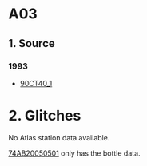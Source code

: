 # A03
## 1. Source
### 1993
+ [90CT40_1](https://cchdo.ucsd.edu/cruise/90CT40_1)

# 2. Glitches

No Atlas station data available.

[74AB20050501](https://cchdo.ucsd.edu/cruise/74AB20050501) only has
the bottle data.
